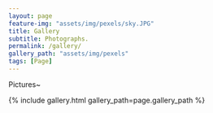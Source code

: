 ```yaml
---
layout: page
feature-img: "assets/img/pexels/sky.JPG"
title: Gallery
subtitle: Photographs.
permalink: /gallery/
gallery_path: "assets/img/pexels"
tags: [Page]
---
```


Pictures~

{% include gallery.html gallery_path=page.gallery_path %}
